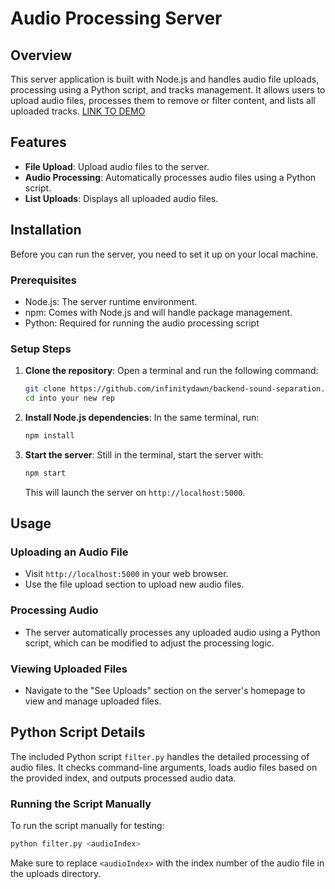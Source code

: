 
# Audio Processing Server

## Overview

This server application is built with Node.js and handles audio file uploads, processing using a Python script, and tracks management. It allows users to upload audio files, processes them to remove or filter content, and lists all uploaded tracks.
[LINK TO DEMO]([https://frontend-sound-separation-coblcfh08-infinitydawns-projects.vercel.app/](https://frontend-sound-separation.vercel.app/))
## Features

- **File Upload**: Upload audio files to the server.
- **Audio Processing**: Automatically processes audio files using a Python script.
- **List Uploads**: Displays all uploaded audio files.

## Installation

Before you can run the server, you need to set it up on your local machine.

### Prerequisites

- Node.js: The server runtime environment.
- npm: Comes with Node.js and will handle package management.
- Python: Required for running the audio processing script

### Setup Steps

1. **Clone the repository**:
   Open a terminal and run the following command:
   ```bash
   git clone https://github.com/infinitydawn/backend-sound-separation.git
   cd into your new rep
   ```

2. **Install Node.js dependencies**:
   In the same terminal, run:
   ```bash
   npm install
   ```

3. **Start the server**:
   Still in the terminal, start the server with:
   ```bash
   npm start
   ```
   This will launch the server on `http://localhost:5000`.

## Usage

### Uploading an Audio File

- Visit `http://localhost:5000` in your web browser.
- Use the file upload section to upload new audio files.

### Processing Audio

- The server automatically processes any uploaded audio using a Python script, which can be modified to adjust the processing logic.

### Viewing Uploaded Files

- Navigate to the "See Uploads" section on the server's homepage to view and manage uploaded files.

## Python Script Details

The included Python script `filter.py` handles the detailed processing of audio files. It checks command-line arguments, loads audio files based on the provided index, and outputs processed audio data.

### Running the Script Manually

To run the script manually for testing:
```bash
python filter.py <audioIndex>
```
Make sure to replace `<audioIndex>` with the index number of the audio file in the uploads directory.


